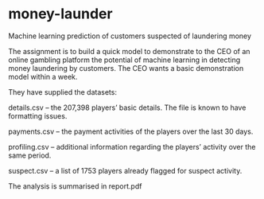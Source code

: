# money-launder
Machine learning prediction of customers suspected of laundering money

The assignment is to build a quick model to demonstrate to the CEO of an online gambling platform 
the potential of machine learning in detecting  money laundering by customers. The CEO wants
a basic demonstration  model within a week.

They have supplied the datasets:

details.csv – the 207,398 players’ basic details. The file is known to have formatting issues.

payments.csv – the payment activities of the players over the last 30 days.

profiling.csv – additional information regarding the players’ activity over the same period.   

suspect.csv – a list of 1753 players already flagged for suspect activity.

The analysis is summarised in report.pdf
